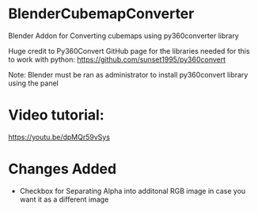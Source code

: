 # BlenderCubemapConverter
Blender Addon for Converting cubemaps using py360converter library

Huge credit to Py360Convert GitHub page for the libraries needed for this to work with python:
https://github.com/sunset1995/py360convert

Note: Blender must be ran as administrator to install py360convert library using the panel


# Video tutorial:
https://youtu.be/dpMQr59vSys

# Changes Added
- Checkbox for Separating Alpha into additonal RGB image in case you want it as a different image
